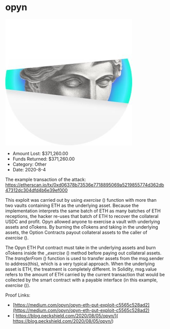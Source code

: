 # opyn
![opyn](/rektimages/opyn.png)
- Amount Lost: $371,260.00
- Funds Returned: $371,260.00
- Category: Other
- Date: 2020-8-4

The example transaction of the attack:  
https://etherscan.io/tx/0xd06378b73536e7718895069a5219855774d362db47312dc304dfd4b6e39ef000  
  
This exploit was carried out by using _exercise_ () function with more than two vaults containing ETH as the underlying asset. Because the implementation interprets the same batch of ETH as many batches of ETH receptions, the hacker re-uses that batch of ETH to recover the collateral USDC and profit. Opyn allowed anyone to exercise a vault with underlying assets and oTokens. By burning the oTokens and taking in the underlying assets, the Option Contracts payout collateral assets to the caller of _exercise_ ().  
  
The Opyn ETH Put contract must take in the underlying assets and burn oTokens inside the __exercise_ () method before paying out collateral assets. The _transferFrom_ () function is used to transfer assets from the msg.sender to address(this), which is a very typical approach. When the underlying asset is ETH, the treatment is completely different. In Solidity, msg.value refers to the amount of ETH carried by the current transaction that would be collected by the smart contract with a payable interface (in this example, _exercise_ ()).


Proof Links:
- [https://medium.com/opyn/opyn-eth-put-exploit-c5565c528ad2](https://medium.com/opyn/opyn-eth-put-exploit-c5565c528ad2)
- [ https://blog.peckshield.com/2020/08/05/opyn/]( https://blog.peckshield.com/2020/08/05/opyn/)


